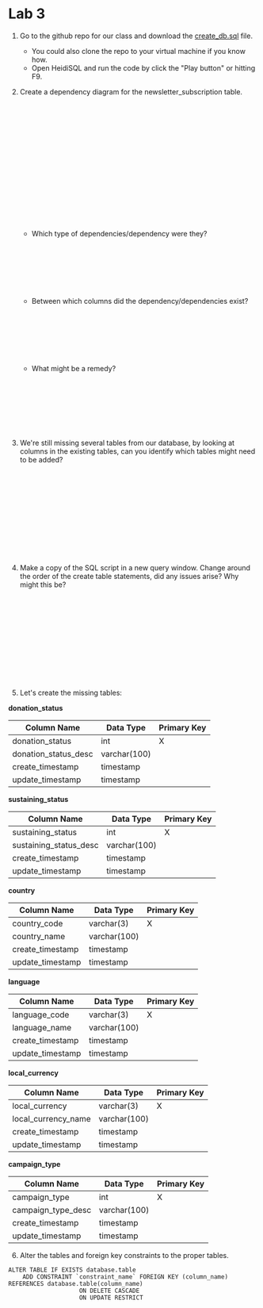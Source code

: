 # Lab 3
1. Go to the github repo for our class and download the [create_db.sql](https://github.com/GeoDan87/CIT225/blob/4901941a606905f5e6e3462ddc7c894d11427c37/create_db.sql) file.
    - You could also clone the repo to your virtual machine if you know how.
    - Open HeidiSQL and run the code by click the "Play button" or hitting F9.

2. Create a dependency diagram for the newsletter_subscription table. 
<br></br>
<br></br>
<br></br>
<br></br>
<br></br>
<br></br>
<br></br>
<br></br>
    - Which type of dependencies/dependency were they?
<br></br>
<br></br>
<br></br>
<br></br>
    - Between which columns did the dependency/dependencies exist?
<br></br>
<br></br>
<br></br>
<br></br>
    - What might be a remedy?
<br></br>
<br></br>
<br></br>
<br></br>

3. We're still missing several tables from our database, by looking at columns in the existing tables, can you identify which tables might need to be added?
<br></br>
<br></br>
<br></br>
<br></br>
<br></br>
<br></br>

4. Make a copy of the SQL script in a new query window. Change around the order of the create table statements, did any issues arise? Why might this be?
<br></br>
<br></br>
<br></br>
<br></br>
<br></br>
<br></br>

5. Let's create the missing tables:

**donation_status**

| Column Name          | Data Type     | Primary Key   |
|----------------------|---------------|---------------|
| donation_status      |  int          | X             |
| donation_status_desc |  varchar(100) |               |
| create_timestamp     |  timestamp    |               |
| update_timestamp     |  timestamp    |               |

**sustaining_status**

| Column Name            | Data Type     | Primary Key   |
|------------------------|---------------|---------------|
| sustaining_status      |  int          | X             |
| sustaining_status_desc |  varchar(100) |               |
| create_timestamp       |  timestamp    |               |
| update_timestamp       |  timestamp    |               |

**country**

| Column Name      | Data Type     | Primary Key   |
|------------------|---------------|---------------|
| country_code     |  varchar(3)   | X             |
| country_name     |  varchar(100) |               |
| create_timestamp |  timestamp    |               |
| update_timestamp |  timestamp    |               |

**language**

| Column Name      | Data Type     | Primary Key   |
|------------------|---------------|---------------|
| language_code    |  varchar(3)   | X             |
| language_name    |  varchar(100) |               |
| create_timestamp |  timestamp    |               |
| update_timestamp |  timestamp    |               |

**local_currency**

| Column Name            | Data Type     | Primary Key   |
|------------------------|---------------|---------------|
| local_currency         |  varchar(3)   | X             |
| local_currency_name    |  varchar(100) |               |
| create_timestamp       |  timestamp    |               |
| update_timestamp       |  timestamp    |               |

**campaign_type**

| Column Name          | Data Type     | Primary Key   |
|----------------------|---------------|---------------|
| campaign_type        |  int          | X             |
| campaign_type_desc   |  varchar(100) |               |
| create_timestamp     |  timestamp    |               |
| update_timestamp     |  timestamp    |               |

6. Alter the tables and foreign key constraints to the proper tables.
```
ALTER TABLE IF EXISTS database.table
    ADD CONSTRAINT `constraint_name` FOREIGN KEY (column_name) REFERENCES database.table(column_name)
                    ON DELETE CASCADE
                    ON UPDATE RESTRICT
```
